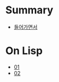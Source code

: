 # Summary

- [들어가면서](Index.md)

# On Lisp

- [01](onlisp/01-extensible-language.md)
- [02](onlisp/02-functions.md)